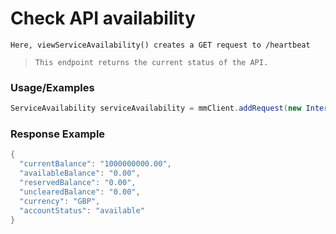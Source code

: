 # Check API availability

`Here, viewServiceAvailability() creates a GET request to /heartbeat`

> `This endpoint returns the current status of the API.`

### Usage/Examples

```java
ServiceAvailability serviceAvailability = mmClient.addRequest(new InternationalTransferRequest()).viewServiceAvailability();
``` 

### Response Example

```java
{
  "currentBalance": "1000000000.00",
  "availableBalance": "0.00",
  "reservedBalance": "0.00",
  "unclearedBalance": "0.00",
  "currency": "GBP",
  "accountStatus": "available"
}
```